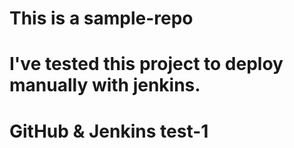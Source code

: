 # This is a sample-repo 
# I've tested this project to deploy manually with jenkins.
# GitHub & Jenkins test-1

